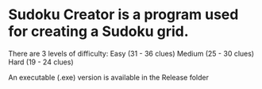 # Sudoku Creator is a program used for creating a Sudoku grid.
There are 3 levels of difficulty:
  Easy (31 - 36 clues)
  Medium (25 - 30 clues)
  Hard (19 - 24 clues)

An executable (.exe) version is available in the Release folder
